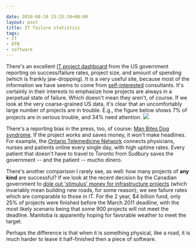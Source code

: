 ```yaml
---

date: 2010-08-10 15:25:34+00:00
layout: post
title: IT failure statistics
tags:
- IT
- OTN
- software
---
```


There's an excellent [IT project dashboard](http://it.usaspending.gov/) from the US government reporting on success/failure rates, project size, and amount of spending (which is frankly jaw-dropping). It is a very useful site, because most of the information we have seems to come from [self-interested](http://www.zdnet.com/blog/projectfailures/shocking-govt-it-failure-statistics/10490?tag=mantle_skin;content) consultants. It's certainly in their interests to emphasize how projects are always in a perpetual state of failure. Which doesn't mean they aren't, of course. If we look at the very coarse-grained US data, it's clear that an uncomfortably large number of projects are in trouble. E.g., the figure below shows 7% of projects are in serious trouble, and 34% need attention. [![](http://fink08.files.wordpress.com/2010/08/screen-shot-2010-08-10-at-11-23-58.png)](http://fink08.files.wordpress.com/2010/08/screen-shot-2010-08-10-at-11-23-58.png)

There's a reporting bias in the press, too, of course: [Man Bites Dog syndrome](http://en.wikipedia.org/wiki/Man_bites_dog_(journalism)). If the project works and saves money, it won't make headlines. For example, the [Ontario Telemedicine Network](http://www.otn.ca/) connects physicians, nurses and patients online every single day, with high uptime rates. Every patient that doesn't have to travel to Toronto from Sudbury saves the government -- and the patient -- mucho dinero.

There's another comparison I rarely see, as well: how many projects of **any kind** are successful? If we look at the recent decision by the Canadian government to [dole out 'stimulus' money for infrastructure projects](http://www.theglobeandmail.com/news/politics/end-of-stimulus-program-produces-construction-scramble/article1667390/?cmpid=rss1) (which invariably mean building new roads, for some reason), we see failure rates which are comparable to those in IT. For the 2 year, $4 billion fund, only 25% of projects were finished before the March 2011 deadline, with the most likely scenario being that some 900 projects will not meet the deadline. Manitoba is apparently hoping for favorable weather to meet the target.

Perhaps the difference is that when it is something physical, like a road, it is much harder to leave it half-finished then a piece of software.

